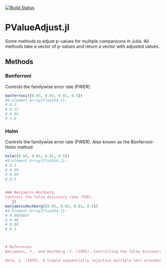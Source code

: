 [![Build Status](https://travis-ci.org/dirkschumacher/PValueAdjust.jl.svg?branch=master)](https://travis-ci.org/dirkschumacher/PValueAdjust.jl)
# PValueAdjust.jl
Some methods to adjust p-values for multiple comparisons in Julia. All methods take a vector of p-values and return a vector with adjusted values.

## Methods
### Bonferroni
Controls the familywise error rate (FWER).
```jl
bonferroni([0.05, 0.03, 0.01, 0.5])
#4-element Array{Float64,1}:
# 0.2 
# 0.12
# 0.04
# 1.0
```

### Holm
Controls the familywise error rate (FWER). Also known as the Bonferroni-Holm method.
````jl
holm([0.05, 0.03, 0.01, 0.5])
#4-element Array{Float64,1}:
# 0.1 
# 0.09
# 0.04
# 0.5
```

### Benjamini-Hochberg
Controls the false discovery rate (FDR).
```jl
benjaminiHochberg([0.05, 0.03, 0.01, 0.5])
#4-element Array{Float64,1}:
# 0.0666667
# 0.06     
# 0.04     
# 0.5
```


# References
Benjamini, Y., and Hochberg, Y. (1995). Controlling the false discovery rate: a practical and powerful approach to multiple testing. Journal of the Royal Statistical Society Series B 57, 289–300.

Holm, S. (1979). A simple sequentially rejective multiple test procedure. Scandinavian Journal of Statistics 6, 65–70. 